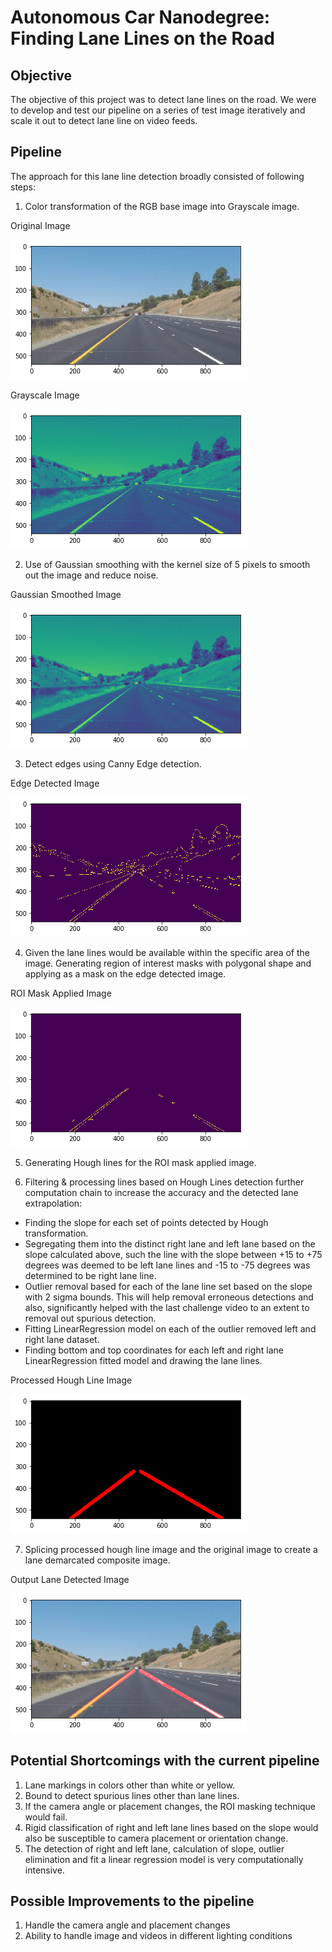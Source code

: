 # Autonomous Car Nanodegree: Finding Lane Lines on the Road
Objective
---
The objective of this project was to detect lane lines on the road.
We were to develop and test our pipeline on a series of test image iteratively and scale it out to detect lane line on video feeds.

Pipeline
---
The approach for this lane line detection broadly consisted of following steps:
1. Color transformation of the RGB base image into Grayscale image.

Original Image

![Image](./output_images/processed-hough-line-image.png)

Grayscale Image

![Image](./output_images/grayscale-image.png)

2. Use of Gaussian smoothing with the kernel size of 5 pixels to smooth out the image and reduce noise.

Gaussian Smoothed Image

![Image](./output_images/output-image.png)

3. Detect edges using Canny Edge detection.

Edge Detected Image

![Image](./output_images/roi-mask-applied-image.png)

4. Given the lane lines would be available within the specific area of the image. Generating region of interest masks with polygonal shape and applying as a mask on the edge detected image.

ROI Mask Applied Image

![Image](./output_images/gaussian-smoothed-image.png)

5. Generating Hough lines for the ROI mask applied image.

6. Filtering & processing lines based on Hough Lines detection further computation chain to increase the accuracy and the detected lane extrapolation:
* Finding the slope for each set of points detected by Hough transformation.
* Segregating them into the distinct right lane and left lane based on the slope calculated above, such the line with the slope between +15 to +75 degrees was deemed to be left lane lines and -15 to -75 degrees was determined to be right lane line.
* Outlier removal based for each of the lane line set based on the slope with 2 sigma bounds. This will help removal erroneous detections and also, significantly helped with the last challenge video to an extent to removal out spurious detection.
* Fitting LinearRegression model on each of the outlier removed left and right lane dataset. 
* Finding bottom and top coordinates for each left and right lane LinearRegression fitted model and drawing the lane lines.

Processed Hough Line Image

![Image](./output_images/output-lane-detected-image.png)

7. Splicing processed hough line image and the original image to create a lane demarcated composite image.  

Output Lane Detected Image

![Image](./output_images/edge-detected-image.png)

Potential Shortcomings with the current pipeline
---
1. Lane markings in colors other than white or yellow.
2. Bound to detect spurious lines other than lane lines.
3. If the camera angle or placement changes, the ROI masking technique would fail.
4. Rigid classification of right and left lane lines based on the slope would also be susceptible to camera placement or orientation change.
5. The detection of right and left lane, calculation of slope, outlier elimination and fit a linear regression model is very computationally intensive.

Possible Improvements to the pipeline
---
1. Handle the camera angle and placement changes
2. Ability to handle image and videos in different lighting conditions

